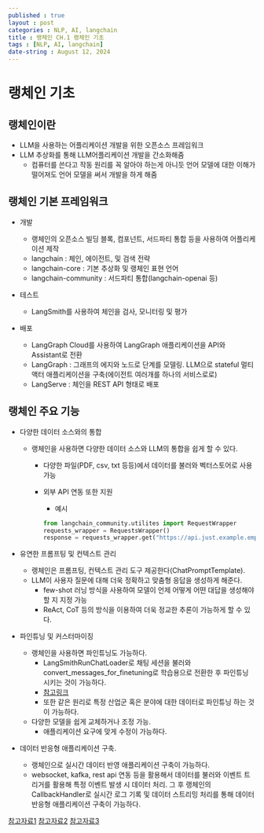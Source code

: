 ```yaml
---
published : true
layout : post
categories : NLP, AI, langchain
title : 랭체인 CH.1 랭체인 기초
tags : [NLP, AI, langchain]
date-string : August 12, 2024
---
```


# 랭체인 기초
## 랭체인이란
- LLM을 사용하는 어플리케이션 개발을 위한 오픈소스 프레임워크
- LLM 추상화를 통해 LLM어플리케이션 개발을 간소화해줌
  - 컴퓨터를 쓴다고 작동 원리를 꼭 알아야 하는게 아니듯 언어 모델에 대한 이해가 떨어져도 언어 모델을 써서 개발을 하게 해줌


## 랭체인 기본 프레임워크
- 개발
  - 랭체인의 오픈소스 빌딩 블록, 컴포넌트, 서드파티 통합 등을 사용하여 어플리케이션 제작
  - langchain : 체인, 에이전트, 및 검색 전략
  - langchain-core : 기본 추상화 및 랭체인 표현 언어
  - langchain-community : 서드파티 통합(langchain-openai 등)

- 테스트
  - LangSmith를 사용하여 체인을 검사, 모니터링 및 평가

- 배포
  - LangGraph Cloud를 사용하여 LangGraph 애플리케이션을 API와 Assistant로 전환
  - LangGraph : 그래프의 에지와 노드로 단계를 모델링. LLM으로 stateful 멀티 액터 애플리케이션을 구축(에이전트 여러개를 하나의 서비스로로)
  - LangServe : 체인을 REST API 형태로 배포

## 랭체인 주요 기능
- 다양한 데이터 소스와의 통합
  - 랭체인을 사용하면 다양한 데이터 소스와 LLM의 통합을 쉽게 할 수 있다.
    - 다양한 파일(PDF, csv, txt 등등)에서 데이터를 불러와 벡터스토어로 사용 가능
    - 외부 API 연동 또한 지원
      - 예시

      ```python
      from langchain_community.utilites import RequestWrapper
      requests_wrapper = RequestsWrapper()
      response = requests_wrapper.get("https://api.just.example.empty.com/data")
      ```

- 유연한 프롬프팅 및 컨텍스트 관리
  - 랭체인은 프롬프팅, 컨텍스트 관리 도구 제공한다(ChatPromptTemplate).
  - LLM이 사용자 질문에 대해 더욱 정확하고 맞춤형 응답을 생성하게 해준다.
    - few-shot 러닝 방식을 사용하여 모델이 언제 어떻게 어떤 대답을 생성해야할 지 지정 가능
    - ReAct, CoT 등의 방식을 이용하여 더욱 정교한 추론이 가능하게 할 수 있다.
- 파인튜닝 및 커스터마이징
  - 랭체인을 사용하면 파인튜닝도 가능하다.
    - LangSmithRunChatLoader로 채팅 세션을 불러와 convert_messages_for_finetuning로 학습용으로 전환한 후 파인튜닝 시키는 것이 가능하다.
    - [참고링크](https://python.langchain.com/docs/integrations/chat_loaders/langsmith_llm_runs/)
    - 또한 같은 원리로 특정 산업군 혹은 분야에 대한 데이터로 파인튜닝 하는 것이 가능하다.
  - 다양한 모델을 쉽게 교체하거나 조정 가능.
    - 애플리케이션 요구에 맞게 수정이 가능하다.

- 데이터 반응형 애플리케이션 구축.
  - 랭체인으로 실시간 데이터 반영 애플리케이션 구축이 가능하다.
  - websocket, kafka, rest api 연동 등을 활용해서 데이터를 불러와 이벤트 트리거를 활용해 특정 이벤트 발생 시 데이터 처리. 그 후 랭체인의 CallbackHandler로 실시간 로그 기록 및 데이터 스트리밍 처리를 통해 데이터 반응형 애플리케이션 구축이 가능하다.





[참고자료1](https://www.samsungsds.com/kr/insights/what-is-langchain.html)
[참고자료2](https://www.samsungsds.com/kr/insights/the-concept-of-langchain.html)
[참고자료3](https://python.langchain.com/docs/integrations/chat_loaders/langsmith_llm_runs/)